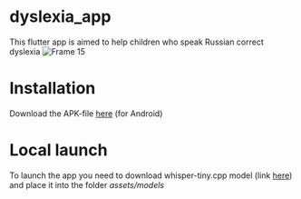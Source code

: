 # dyslexia_app

This flutter app is aimed to help children who speak Russian correct dyslexia
![Frame 15](https://github.com/alinaavanesyan/dyslexia_app/assets/90269742/577b4e3d-20bf-440a-ac64-0e8ed66e5761)


# Installation
Download the APK-file [here](https://disk.yandex.ru/d/QbKp78ePDQEVJA) (for Android)

# Local launch
To launch the app you need to download whisper-tiny.cpp model (link [here](https://disk.yandex.ru/d/bPpK5gC1p1GHlA)) and place it into the folder *assets/models*


